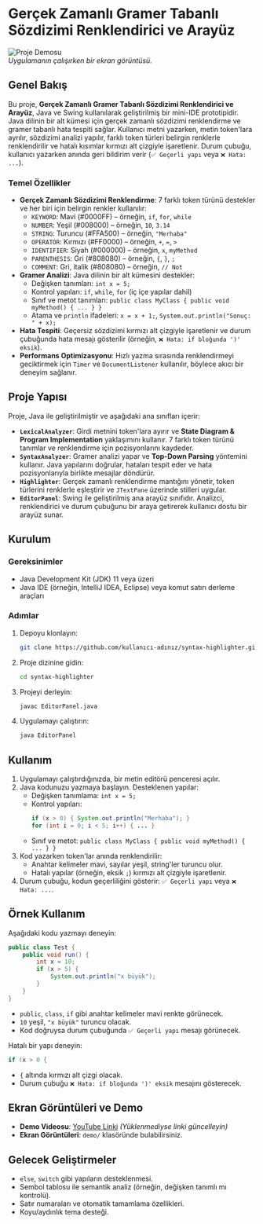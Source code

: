 # Gerçek Zamanlı Gramer Tabanlı Sözdizimi Renklendirici ve Arayüz

![Proje Demosu](demo/ekran-goruntusu.png)  
*Uygulamanın çalışırken bir ekran görüntüsü.*

## Genel Bakış
Bu proje, **Gerçek Zamanlı Gramer Tabanlı Sözdizimi Renklendirici ve Arayüz**, Java ve Swing kullanılarak geliştirilmiş bir mini-IDE prototipidir. Java dilinin bir alt kümesi için gerçek zamanlı sözdizimi renklendirme ve gramer tabanlı hata tespiti sağlar. Kullanıcı metni yazarken, metin token'lara ayrılır, sözdizimi analizi yapılır, farklı token türleri belirgin renklerle renklendirilir ve hatalı kısımlar kırmızı alt çizgiyle işaretlenir. Durum çubuğu, kullanıcı yazarken anında geri bildirim verir (`✅ Geçerli yapı` veya `❌ Hata: ...`).

### Temel Özellikler
- **Gerçek Zamanlı Sözdizimi Renklendirme**: 7 farklı token türünü destekler ve her biri için belirgin renkler kullanılır:
  - `KEYWORD`: Mavi (#0000FF) – örneğin, `if`, `for`, `while`
  - `NUMBER`: Yeşil (#008000) – örneğin, `10`, `3.14`
  - `STRING`: Turuncu (#FFA500) – örneğin, `"Merhaba"`
  - `OPERATOR`: Kırmızı (#FF0000) – örneğin, `+`, `=`, `>`
  - `IDENTIFIER`: Siyah (#000000) – örneğin, `x`, `myMethod`
  - `PARENTHESIS`: Gri (#808080) – örneğin, `{`, `}`, `;`
  - `COMMENT`: Gri, italik (#808080) – örneğin, `// Not`
- **Gramer Analizi**: Java dilinin bir alt kümesini destekler:
  - Değişken tanımları: `int x = 5;`
  - Kontrol yapıları: `if`, `while`, `for` (iç içe yapılar dahil)
  - Sınıf ve metot tanımları: `public class MyClass { public void myMethod() { ... } }`
  - Atama ve `println` ifadeleri: `x = x + 1;`, `System.out.println("Sonuç: " + x);`
- **Hata Tespiti**: Geçersiz sözdizimi kırmızı alt çizgiyle işaretlenir ve durum çubuğunda hata mesajı gösterilir (örneğin, `❌ Hata: if bloğunda ')' eksik`).
- **Performans Optimizasyonu**: Hızlı yazma sırasında renklendirmeyi geciktirmek için `Timer` ve `DocumentListener` kullanılır, böylece akıcı bir deneyim sağlanır.

## Proje Yapısı
Proje, Java ile geliştirilmiştir ve aşağıdaki ana sınıfları içerir:
- **`LexicalAnalyzer`**: Girdi metnini token'lara ayırır ve **State Diagram & Program Implementation** yaklaşımını kullanır. 7 farklı token türünü tanımlar ve renklendirme için pozisyonlarını kaydeder.
- **`SyntaxAnalyzer`**: Gramer analizi yapar ve **Top-Down Parsing** yöntemini kullanır. Java yapılarını doğrular, hataları tespit eder ve hata pozisyonlarıyla birlikte mesajlar döndürür.
- **`Highlighter`**: Gerçek zamanlı renklendirme mantığını yönetir, token türlerini renklerle eşleştirir ve `JTextPane` üzerinde stilleri uygular.
- **`EditorPanel`**: Swing ile geliştirilmiş ana arayüz sınıfıdır. Analizci, renklendirici ve durum çubuğunu bir araya getirerek kullanıcı dostu bir arayüz sunar.

## Kurulum
### Gereksinimler
- Java Development Kit (JDK) 11 veya üzeri
- Java IDE (örneğin, IntelliJ IDEA, Eclipse) veya komut satırı derleme araçları

### Adımlar
1. Depoyu klonlayın:
   ```bash
   git clone https://github.com/kullanıcı-adınız/syntax-highlighter.git
   ```
2. Proje dizinine gidin:
   ```bash
   cd syntax-highlighter
   ```
3. Projeyi derleyin:
   ```bash
   javac EditorPanel.java
   ```
4. Uygulamayı çalıştırın:
   ```bash
   java EditorPanel
   ```

## Kullanım
1. Uygulamayı çalıştırdığınızda, bir metin editörü penceresi açılır.
2. Java kodunuzu yazmaya başlayın. Desteklenen yapılar:
   - Değişken tanımlama: `int x = 5;`
   - Kontrol yapıları: 
     ```java
     if (x > 0) { System.out.println("Merhaba"); }
     for (int i = 0; i < 5; i++) { ... }
     ```
   - Sınıf ve metot: `public class MyClass { public void myMethod() { ... } }`
3. Kod yazarken token'lar anında renklendirilir:
   - Anahtar kelimeler mavi, sayılar yeşil, string'ler turuncu olur.
   - Hatalı yapılar (örneğin, eksik `;`) kırmızı alt çizgiyle işaretlenir.
4. Durum çubuğu, kodun geçerliliğini gösterir: `✅ Geçerli yapı` veya `❌ Hata: ...`.

## Örnek Kullanım
Aşağıdaki kodu yazmayı deneyin:
```java
public class Test {
    public void run() {
        int x = 10;
        if (x > 5) {
            System.out.println("x büyük");
        }
    }
}
```
- `public`, `class`, `if` gibi anahtar kelimeler mavi renkte görünecek.
- `10` yeşil, `"x büyük"` turuncu olacak.
- Kod doğruysa durum çubuğunda `✅ Geçerli yapı` mesajı görünecek.

Hatalı bir yapı deneyin:
```java
if (x > 0 {
```
- `{` altında kırmızı alt çizgi olacak.
- Durum çubuğu `❌ Hata: if bloğunda ')' eksik` mesajını gösterecek.

## Ekran Görüntüleri ve Demo
- **Demo Videosu**: [YouTube Linki](https://youtube.com/demo-link) *(Yüklenmediyse linki güncelleyin)*
- **Ekran Görüntüleri**: `demo/` klasöründe bulabilirsiniz.


## Gelecek Geliştirmeler
- `else`, `switch` gibi yapıların desteklenmesi.
- Sembol tablosu ile semantik analiz (örneğin, değişken tanımlı mı kontrolü).
- Satır numaraları ve otomatik tamamlama özellikleri.
- Koyu/aydınlık tema desteği.





